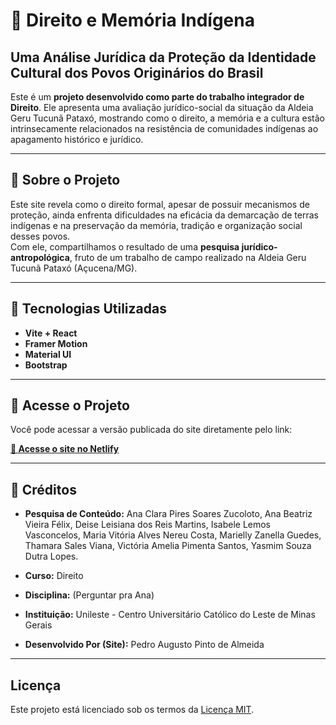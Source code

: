 # 🌲 Direito e Memória Indígena

## Uma Análise Jurídica da Proteção da Identidade Cultural dos Povos Originários do Brasil

Este é um **projeto desenvolvido como parte do trabalho integrador de Direito**. Ele apresenta uma avaliação jurídico-social da situação da Aldeia Geru Tucunã Pataxó, mostrando como o direito, a memória e a cultura estão intrinsecamente relacionados na resistência de comunidades indígenas ao apagamento histórico e jurídico.

---

## 🔹 Sobre o Projeto

Este site revela como o direito formal, apesar de possuir mecanismos de proteção, ainda enfrenta dificuldades na eficácia da demarcação de terras indígenas e na preservação da memória, tradição e organização social desses povos.  
Com ele, compartilhamos o resultado de uma **pesquisa jurídico-antropológica**, fruto de um trabalho de campo realizado na Aldeia Geru Tucunã Pataxó (Açucena/MG).

---

## 🔹 Tecnologias Utilizadas

- **Vite + React**
- **Framer Motion**
- **Material UI**
- **Bootstrap**

---

## 🔹 Acesse o Projeto

Você pode acessar a versão publicada do site diretamente pelo link:

[**🔗 Acesse o site no Netlify**](https://direitoindigena.netlify.app/) 

---

## 🔹 Créditos

- **Pesquisa de Conteúdo:** Ana Clara Pires Soares Zucoloto, Ana Beatriz Vieira Félix, Deise Leisiana dos Reis Martins, Isabele Lemos Vasconcelos, Maria Vitória Alves Nereu Costa, Marielly Zanella Guedes, Thamara Sales Viana, Victória Amelia Pimenta Santos, Yasmim Souza Dutra Lopes.

- **Curso:** Direito  
- **Disciplina:** (Perguntar pra Ana) 
- **Instituição:** Unileste - Centro Universitário Católico do Leste de Minas Gerais

- **Desenvolvido Por (Site):** Pedro Augusto Pinto de Almeida
  
---

## Licença

Este projeto está licenciado sob os termos da [Licença MIT](./LICENSE).

